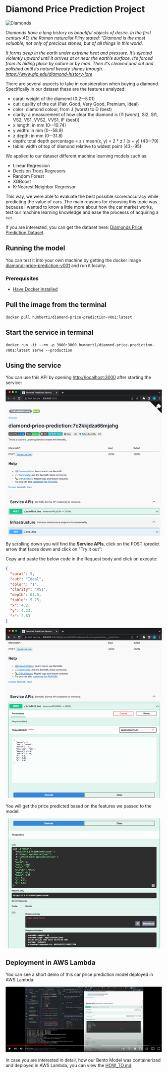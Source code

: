 # Diamond Price Prediction Project

![Diamonds](https://teamcoact.com/wp-content/uploads/2019/07/190701-COACT-Associates-Diamonds-Image-1170-400.jpg)

<em>Diamonds have a long history as beautiful objects of desire. In the first century AD, the Roman naturalist Pliny stated: “Diamond is the most valuable, not only of precious stones, but of all things in this world.

It forms deep in the earth under extreme heat and pressure. It’s ejected violently upward until it arrives at or near the earth’s surface. It’s forced from its hiding place by nature or by man. Then it’s cleaved and cut and polished until its natural beauty shines through. - https://www.gia.edu/diamond-history-lore </em>

There are several aspects to take in consideration when buying a diamond. Specifically in our dataset these are the features analyzed:

- carat: weight of the diamond (0.2--5.01)
- cut: quality of the cut (Fair, Good, Very Good, Premium, Ideal)
- color: diamond colour, from J (worst) to D (best)
- clarity: a measurement of how clear the diamond is (I1 (worst), SI2, SI1, VS2, VS1, VVS2, VVS1, IF (best))
- x length: in mm (0--10.74)
- y width: in mm (0--58.9)
- z depth: in mm (0--31.8)
- depth: total depth percentage = z / mean(x, y) = 2 \* z / (x + y) (43--79)
- table: width of top of diamond relative to widest point (43--95)

We applied to our dataset different machine learning models such as:

- Linear Regression
- Decision Trees Regresors
- Random Forest
- XGBoost
- K-Nearest Neighbor Regressor

This way, we were able to evaluate the best possible score/accuracy while predicting the value of cars. The main reasons for choosing this topic was because I wanted to know a little more about how the car market works, test our machine learning knowledge and ease the processs of acquiring a car.

If you are interested, you can get the dataset here: [Diamonds Price Prediction Dataset](https://www.kaggle.com/datasets/shivam2503/diamonds).

## Running the model

You can test it into your own machine by getting the docker image [diamond-price-prediction-v001](https://hub.docker.com/repository/docker/humbert1/diamond-price-prediction-v001) and run it locally.

### Prerequisites

- [Have Docker installed](https://docs.docker.com/get-docker/)

## Pull the image from the terminal

`docker pull humbert1/diamond-price-prediction-v001:latest`

## Start the service in terminal

`docker run -it --rm -p 3000:3000 humbert1/diamond-price-prediction-v001:latest serve --production`

## Using the service

You can use this API by opening [http://localhost:3000](http://localhost:3000) after starting the service:

![service1](resources/service1.png)

By scrolling down you will find the **Service APIs**, click on the POST /predict arrow that faces down and click on "Try it out":

Copy and paste the below code in the Request body and click on execute:

```json
{
  "carat": 5,
  "cut": "Ideal",
  "color": "I",
  "clarity": "VS1",
  "depth": 61.5,
  "table": 5.75,
  "x": 4.2,
  "y": 4.23,
  "z": 2.63
}
```

![service2](resources/service2.png)

You will get the price predicted based on the features we passed to the model:

![service3](resources/service3.png)

## Deployment in AWS Lambda

You can see a short demo of this car price prediction model deployed in AWS Lambda:

[![video](resources/video.png)](https://youtu.be/X14PdG2QVn8)

In case you are interested in detail, how our Bento Model was containerized and deployed in AWS Lambda, you can view the [HOW_TO.md](HOW_TO.md)
